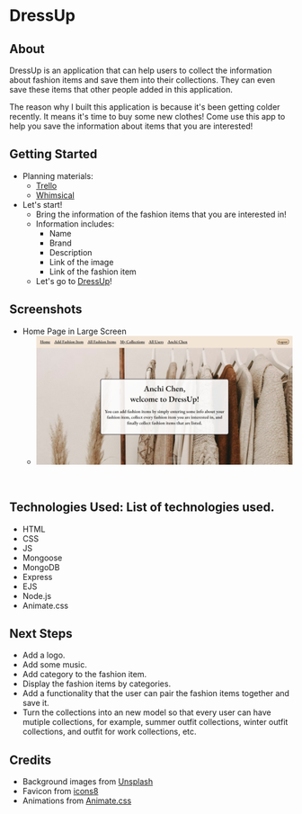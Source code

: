 # DressUp
## **About** 

DressUp is an application that can help users to collect the information about fashion items and save them into their collections. They can even save these items that other people added in this application. 

The reason why I built this application is because it's been getting colder recently. It means it's time to buy some new clothes! Come use this app to help you save the information about items that you are interested! 

## **Getting Started** 
- Planning materials:
  - [Trello](https://trello.com/b/l8FTcRy2/dressup) 
  - [Whimsical](https://whimsical.com/dressup-5iQDabgy83ReaxFGpkAhMB)
- Let's start!
  - Bring the information of the fashion items that you are interested in!
  - Information includes:
    -  Name
    -  Brand
    -  Description
    -  Link of the image
    -  Link of the fashion item
  - Let's go to [DressUp](https://dress-up.fly.dev/)!

## **Screenshots**

 - Home Page in Large Screen<br/>
    - <img src="./public/homepage-in-larger-screen.png" alt="drawing" width="600"/>

  <br/>

   <!-- - Add Fashion Item Page in Large Screen<br/>
    - <img src="" alt="drawing" width="600"/>

  <br/>

   - All Fashion Items Page in Large Screen<br/>
    - <img src="" alt="drawing" width="600"/>

  <br/>

  - Fashion Item Detail Page in Large Screen<br/>
    - <img src="" alt="drawing" width="600"/>

  <br/>

  - Fashion Item Edit Page in Large Screen<br/>
    - <img src="" alt="drawing" width="600"/>

  <br/>

   - My Collections Page in Large Screen<br/>
    - <img src="" alt="drawing" width="600"/>

  <br/>

   - All Users Page in Large Screen<br/>
    - <img src="" alt="drawing" width="600"/>

  <br/>

   - User's Profile Page in Large Screen<br/>
    - <img src="" alt="drawing" width="600"/>

  <br/> -->

## **Technologies Used**: List of technologies used.
- HTML
- CSS
- JS
- Mongoose
- MongoDB
- Express
- EJS
- Node.js
- Animate.css

## **Next Steps**
-  Add a logo.
-  Add some music.
-  Add category to the fashion item.
-  Display the fashion items by categories.
-  Add a functionality that the user can pair the fashion items together and save it. 
- Turn the collections into an new model so that every user can have mutiple collections, for example, summer outfit collections, winter outfit collections, and outfit for work collections, etc.

## **Credits**
- Background images from [Unsplash](https://unsplash.com/)
- Favicon from [icons8](https://icons8.com/)
- Animations from [Animate.css](https://animate.style/)